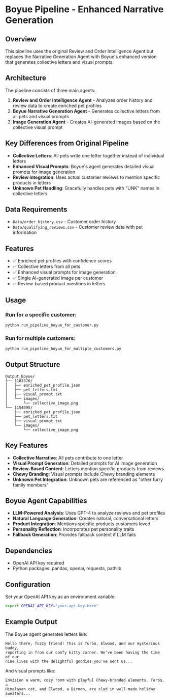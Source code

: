 # Boyue Pipeline - Enhanced Narrative Generation

## Overview
This pipeline uses the original Review and Order Intelligence Agent but replaces the Narrative Generation Agent with Boyue's enhanced version that generates collective letters and visual prompts.

## Architecture
The pipeline consists of three main agents:

1. **Review and Order Intelligence Agent** - Analyzes order history and review data to create enriched pet profiles
2. **Boyue Narrative Generation Agent** - Generates collective letters from all pets and visual prompts
3. **Image Generation Agent** - Creates AI-generated images based on the collective visual prompt

## Key Differences from Original Pipeline
- **Collective Letters**: All pets write one letter together instead of individual letters
- **Enhanced Visual Prompts**: Boyue's agent generates detailed visual prompts for image generation
- **Review Integration**: Uses actual customer reviews to mention specific products in letters
- **Unknown Pet Handling**: Gracefully handles pets with "UNK" names in collective letters

## Data Requirements
- `Data/order_history.csv` - Customer order history
- `Data/qualifying_reviews.csv` - Customer review data with pet information

## Features
- ✅ Enriched pet profiles with confidence scores
- ✅ Collective letters from all pets
- ✅ Enhanced visual prompts for image generation
- ✅ Single AI-generated image per customer
- ✅ Review-based product mentions in letters

## Usage

### Run for a specific customer:
```bash
python run_pipeline_boyue_for_customer.py
```

### Run for multiple customers:
```bash
python run_pipeline_boyue_for_multiple_customers.py
```

## Output Structure
```
Output_Boyue/
├── 1183376/
│   ├── enriched_pet_profile.json
│   ├── pet_letters.txt
│   ├── visual_prompt.txt
│   └── images/
│       └── collective_image.png
└── 1154095/
    ├── enriched_pet_profile.json
    ├── pet_letters.txt
    ├── visual_prompt.txt
    └── images/
        └── collective_image.png
```

## Key Features
- **Collective Narrative**: All pets contribute to one letter
- **Visual Prompt Generation**: Detailed prompts for AI image generation
- **Review-Based Content**: Letters mention specific products from reviews
- **Chewy Branding**: Visual prompts include Chewy branding elements
- **Unknown Pet Integration**: Unknown pets are referenced as "other furry family members"

## Boyue Agent Capabilities
- **LLM-Powered Analysis**: Uses GPT-4 to analyze reviews and pet profiles
- **Natural Language Generation**: Creates natural, conversational letters
- **Product Integration**: Mentions specific products customers loved
- **Personality Reflection**: Incorporates pet personality traits
- **Fallback Generation**: Provides fallback content if LLM fails

## Dependencies
- OpenAI API key required
- Python packages: pandas, openai, requests, pathlib

## Configuration
Set your OpenAI API key as an environment variable:
```bash
export OPENAI_API_KEY="your-api-key-here"
```

## Example Output
The Boyue agent generates letters like:
```
Hello there, fuzzy friend! This is Turbo, Elwood, and our mysterious buddy, 
reporting in from our comfy kitty corner. We've been having the time of our 
nine lives with the delightful goodies you've sent us...
```

And visual prompts like:
```
Envision a warm, cozy room with playful Chewy-branded elements. Turbo, a 
Himalayan cat, and Elwood, a Birman, are clad in well-made holiday sweaters...
``` 